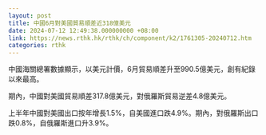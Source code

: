 ```yaml
---
layout: post
title: 中國6月對美國貿易順差近318億美元
date: 2024-07-12 12:49:38.000000000 +08:00
link: https://news.rthk.hk/rthk/ch/component/k2/1761305-20240712.htm
categories: rthk
---
```


中國海關總署數據顯示，以美元計價，6月貿易順差升至990.5億美元，創有紀錄以來最高。

期內，中國對美國貿易順差317.8億美元，對俄羅斯貿易逆差4.8億美元。

上半年中國對美國出口按年增長1.5%，自美國進口跌4.9%。期內，對俄羅斯出口跌0.8%，自俄羅斯進口升3.9%。
